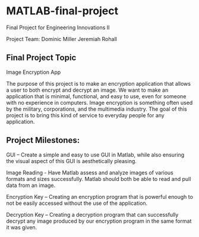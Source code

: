 # MATLAB-final-project
Final Project for Engineering Innovations II

Project Team:
Dominic Miller
Jeremiah Rohall

Final Project Topic
-------------------

Image Encryption App

The purpose of this project is to make an encryption application that allows a user to both encrypt and decrypt an image. We want to make an application that is minimal, functional, and easy to use, even for someone with no experience in computers. Image encryption is something often used by the military, corporations, and the multimedia industry. The goal of this project is to bring this kind of service to everyday people for any application.


Project Milestones:
-------------------

GUI – Create a simple and easy to use GUI in Matlab, while also ensuring the visual aspect of this GUI is aesthetically pleasing.

Image Reading - Have Matlab assess and analyze images of various formats and sizes successfully. Matlab should both be able to read and pull data from an image.

Encryption Key – Creating an encryption program that is powerful enough to not be easily accessed without the use of the application.

Decryption Key – Creating a decryption program that can successfully decrypt any image produced by our encryption program in the same format it was given.
